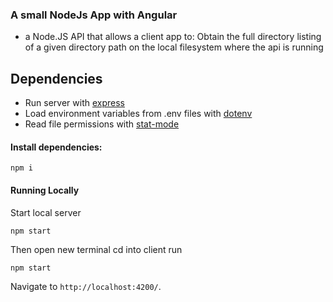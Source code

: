 
### A small NodeJs App with Angular

 -  a Node.JS API that allows a client app to: Obtain the full directory listing of a given directory path on the local filesystem where the api is running

## Dependencies

- Run server with  [express](https://expressjs.com/)
- Load environment variables from .env files with [dotenv](https://github.com/motdotla/dotenv)
- Read file permissions with [stat-mode](https://github.com/TooTallNate/stat-mode)


#### Install dependencies:

```
npm i
```


#### Running Locally

Start local server

```
npm start

```
Then open new terminal cd into client
run 

`npm start` 

Navigate to `http://localhost:4200/`.
